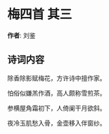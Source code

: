# 梅四首  其三

**作者**: 刘鉴

## 诗词内容

除香除影赋梅花，方许诗中擅作家。

怕俗似嫌羔作酒，高人颇称雪煎茶。

参横屋角霜初下，人倚阑干月欲斜。

夜冷玉肌愁入骨，金壶移入伴窗纱。

